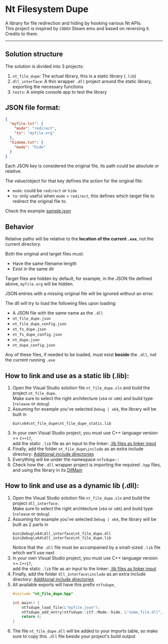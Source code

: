 # Nt Filesystem Dupe  
A library for file redirection and hiding by hooking various Nt APIs.  
This project is inspired by `CODEX` Steam emu and based on reversing it. Credits to them.

---

## Solution structure
The solution is divided into 3 projects:
1. `nt_file_dupe`: The actual library, this is a static library (`.lib`)
2. `dll_interface`: A thin wrapper `.dll` project around the static library, exporting the necessary functions
3. `tests`: A simple console app to test the library

## JSON file format:
```json
{
  "myfile.txt": {
    "mode": "redirect",
    "to": "myfile.org"
  },
  "hideme.txt": {
    "mode": "hide"
  }
}
```
Each JSON key is considered the original file, its path could be absolute or relative.  

The value/object for that key defines the action for the original file:
* `mode`: could be `redirect` or `hide`
* `to`: only useful when `mode` = `redirect`, this defines which target file to redirect the original file to.  

Check the example [sample.json](./example/sample.json)

## Behavior
Relative paths will be relative to the **location of the current `.exe`**, not the current directory.  

Both the original and target files must:  
- Have the same filename length
- Exist in the same dir  

Target files are hidden by default, for example, in the JSON file defined above, `myfile.org` will be hidden.

JSON entries with a missing original file will be ignored without an error.  

The dll will try to load the following files upon loading:
* A JSON file with the same name as the `.dll`
* `nt_file_dupe.json`
* `nt_file_dupe_config.json`
* `nt_fs_dupe.json`
* `nt_fs_dupe_config.json`
* `nt_dupe.json`
* `nt_dupe_config.json`  

Any of these files, if needed to be loaded, must exist **beside** the `.dll`, not the current running `.exe`

## How to link and use as a static lib (.lib):
1. Open the Visual Studio solution file `nt_file_dupe.sln` and build the project `nt_file_dupe`.  
   Make sure to select the right architecture (`x64` or `x86`) and build type (`release` or `debug`)
2. Assuming for example you've selected `Debug | x64`, the library will be built in  
   ```batch
   bin\x64\nt_file_dupe\nt_file_dupe_static.lib
   ```
3. In your own Visual Studio project, you must use C++ language version >= `C++17`,  
   add the static `.lib` file as an input to the linker: [.lib files as linker input](https://learn.microsoft.com/en-us/cpp/build/reference/dot-lib-files-as-linker-input#to-add-lib-files-as-linker-input-in-the-development-environment)
4. Finally, add the folder `nt_file_dupe\include` as an extra include directory: [Additional include directories](https://learn.microsoft.com/en-us/cpp/build/reference/i-additional-include-directories#to-set-this-compiler-option-in-the-visual-studio-development-environment)
5. Everything will be under the namespace `ntfsdupe::`
6. Check how the `.dll` wrapper project is importing the required `.hpp` files, and using the library in its [DllMain](./dll_interface/dllmain.cpp)

## How to link and use as a dynamic lib (.dll):
1. Open the Visual Studio solution file `nt_file_dupe.sln` and build the project `dll_interface`.  
   Make sure to select the right architecture (`x64` or `x86`) and build type (`release` or `debug`)
2. Assuming for example you've selected `Debug | x64`, the library will be built as 2 parts in  
   ```batch
   bin\Debug\x64\dll_interface\nt_file_dupe.dll
   bin\Debug\x64\dll_interface\nt_file_dupe.lib
   ```
   Notice that the `.dll` file must be accompanied by a small-sized `.lib` file which we'll use next
3. In your own Visual Studio project, you must use C++ language version >= `C++17`,  
   add the static `.lib` file as an input to the linker: [.lib files as linker input](https://learn.microsoft.com/en-us/cpp/build/reference/dot-lib-files-as-linker-input#to-add-lib-files-as-linker-input-in-the-development-environment)
4. Finally, add the folder `dll_interface\include` as an extra include directory: [Additional include directories](https://learn.microsoft.com/en-us/cpp/build/reference/i-additional-include-directories#to-set-this-compiler-option-in-the-visual-studio-development-environment)
5. All available exports will have this prefix `ntfsdupe_`
   ```c++
   #include "nt_file_dupe.hpp"

   int main() {
       ntfsdupe_load_file(L"myfile.json");
       ntfsdupe_add_entry(ntfsdupe::itf::Mode::hide, L"some_file.dll", nullptr);
       return 0;
   }
   ```
6. The file `nt_file_dupe.dll` will be added to your imports table, so make sure to copy this `.dll` file beside your project's build output
